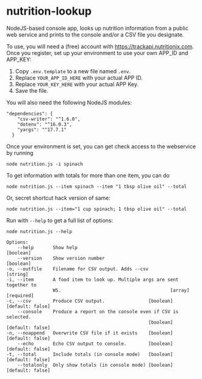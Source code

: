 ###
# nutrition-lookup
NodeJS-based console app, looks up nutrition information from a public web service and prints to the console and/or a CSV file you designate.


To use, you will need a (free) account with https://trackapi.nutritionix.com. Once you register, set up your environment to use your own APP_ID and APP_KEY:

1. Copy `.env.template` to a new file named `.env`.
2. Replace `YOUR_APP_ID_HERE` with your actual APP ID.
3. Replace `YOUR_KEY_HERE` with your actual APP Key.
4. Save the file.

You will also need the following NodeJS modules:
```  
"dependencies": {
    "csv-writer": "^1.6.0",
    "dotenv": "^16.0.3",
    "yargs": "^17.7.1"
  }
  ```

Once your environment is set, you can get check access to the webservice by running 
```
node nutrition.js -i spinach
```

To get information with totals for more than one item, you can do
```
node nutrition.js --item spinach --item "1 tbsp olive oil" --total
```

Or, secret shortcut hack version of same:
```
node nutrition.js --item="1 cup spinach; 1 tbsp olive oil" --total
```


  Run with `--help` to get a full list of options:
  ```
  node nutrition.js --help

  Options:
      --help       Show help                                           [boolean]
      --version    Show version number                                 [boolean]
  -o, --outfile    Filename for CSV output. Adds --csv                  [string]
  -i, --item       A food item to look up. Multiple args are sent together to
                   WS.                                        [array] [required]
  -c, --csv        Produce CSV output.                [boolean] [default: false]
      --console    Produce a report on the console even if CSV is selected.
                                                      [boolean] [default: false]
  -n, --noappend   Overwrite CSV file if it exists    [boolean] [default: false]
      --echo       Echo CSV output to console.        [boolean] [default: false]
  -t, --total      Include totals (in console mode)   [boolean] [default: false]
      --totalonly  Only show totals (in console mode) [boolean] [default: false]
```
